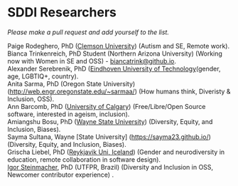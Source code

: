 # SDDI Researchers
*Please make a pull request and add yourself to the list.*   

Paige Rodeghero, PhD ([Clemson University](www.clemsonhfse.com)) (Autism and SE, Remote work).     
Bianca Trinkenreich, PhD Student (Northern Arizona University) (Working now with Women in SE and OSS) - biancatrink@github.io.  
Alexander Serebrenik, PhD ([Eindhoven University of Technology](https://www.win.tue.nl/~aserebre/)(gender, age, LGBTIQ+, country).   
Anita Sarma, PhD (Oregon State University) (http://web.engr.oregonstate.edu/~sarmaa/) (How humans think, Diveristy & Inclusion, OSS).  
Ann Barcomb, PhD ([University of Calgary](https://www.ucalgary.ca/)) (Free/Libre/Open Source software, interested in ageism, inclusion).  
Amiangshu Bosu, PhD ([Wayne State University](www.amiangshu.com)) (Diversity, Equity, and Inclusion, Biases).   
Sayma Sultana, Wayne [State University] (https://sayma23.github.io/) (Diversity, Equity, and Inclusion, Biases).  
Grischa Liebel, PhD ([Reykjavik Uni, Iceland](https://ru.is)) (Gender and neurodiversity in education, remote collaboration in software design).     
[Igor Steinmacher](www.igor.pro.br), PhD (UTFPR, Brazil) (Diversity and Inclusion in OSS, Newcomer contributor experience) .

